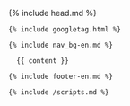 <!DOCTYPE html>
<html>

  {% include head.md %}

  <body>

    {% include googletag.html %}

    {% include nav_bg-en.md %}

      {{ content }}

    {% include footer-en.md %}

    {% include /scripts.md %}

  </body>

</html>
